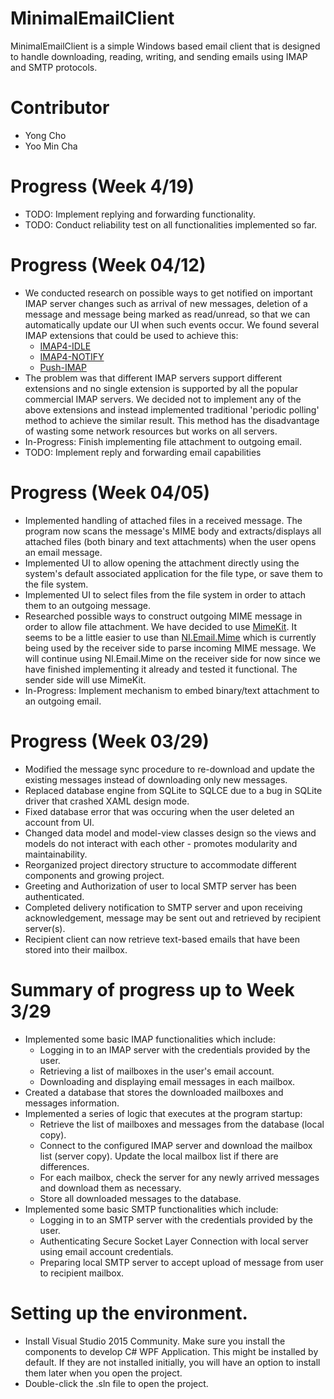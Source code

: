 # MinimalEmailClient
MinimalEmailClient is a simple Windows based email client that is designed to handle downloading, reading, writing, and sending emails using IMAP and SMTP protocols.

# Contributor
- Yong Cho
- Yoo Min Cha

# Progress (Week 4/19)
- TODO: Implement replying and forwarding functionality.
- TODO: Conduct reliability test on all functionalities implemented so far.

# Progress (Week 04/12)
- We conducted research on possible ways to get notified on important IMAP server changes such as arrival of new messages, deletion of a message and message being marked as read/unread, so that we can automatically update our UI when such events occur. We found several IMAP extensions that could be used to achieve this:
    - [IMAP4-IDLE](https://tools.ietf.org/html/rfc2177)
    - [IMAP4-NOTIFY](https://tools.ietf.org/html/rfc5465)
    - [Push-IMAP](https://en.wikipedia.org/wiki/Push-IMAP)
- The problem was that different IMAP servers support different extensions and no single extension is supported by all the popular commercial IMAP servers. We decided not to implement any of the above extensions and instead implemented traditional 'periodic polling' method to achieve the similar result. This method has the disadvantage of wasting some network resources but works on all servers.
- In-Progress: Finish implementing file attachment to outgoing email.
- TODO: Implement reply and forwarding email capabilities

# Progress (Week 04/05)
- Implemented handling of attached files in a received message. The program now scans the message's MIME body and extracts/displays all attached files (both binary and text attachments) when the user opens an email message. 
- Implemented UI to allow opening the attachment directly using the system's default associated application for the file type, or save them to the file system.
- Implemented UI to select files from the file system in order to attach them to an outgoing message.
- Researched possible ways to construct outgoing MIME message in order to allow file attachment. We have decided to use [MimeKit](https://github.com/jstedfast/MimeKit). It seems to be a little easier to use than [NI.Email.Mime](http://nugetmusthaves.com/Package/NI.Email.Mime) which is currently being used by the receiver side to parse incoming MIME message. We will continue using NI.Email.Mime on the receiver side for now since we have finished implementing it already and tested it functional. The sender side will use MimeKit.
- In-Progress: Implement mechanism to embed binary/text attachment to an outgoing email.

# Progress (Week 03/29)
- Modified the message sync procedure to re-download and update the existing messages instead of downloading only new messages.
- Replaced database engine from SQLite to SQLCE due to a bug in SQLite driver that crashed XAML design mode.
- Fixed database error that was occuring when the user deleted an account from UI.
- Changed data model and model-view classes design so the views and models do not interact with each other - promotes modularity and maintainability.
- Reorganized project directory structure to accommodate different components and growing project.
- Greeting and Authorization of user to local SMTP server has been authenticated.
- Completed delivery notification to SMTP server and upon receiving acknowledgement, message may be sent out and retrieved by recipient server(s).
- Recipient client can now retrieve text-based emails that have been stored into their mailbox.

# Summary of progress up to Week 3/29
- Implemented some basic IMAP functionalities which include:
    * Logging in to an IMAP server with the credentials provided by the user.
    * Retrieving a list of mailboxes in the user's email account.
    * Downloading and displaying email messages in each mailbox.
- Created a database that stores the downloaded mailboxes and messages information.
- Implemented a series of logic that executes at the program startup:
    * Retrieve the list of mailboxes and messages from the database (local copy).
    * Connect to the configured IMAP server and download the mailbox list (server copy). Update the local mailbox list if there are differences.
    * For each mailbox, check the server for any newly arrived messages and download them as necessary.
    * Store all downloaded messages to the database.
- Implemented some basic SMTP functionalities which include:
    * Logging in to an SMTP server with the credentials provided by the user.
    * Authenticating Secure Socket Layer Connection with local server using email account credentials.
    * Preparing local SMTP server to accept upload of message from user to recipient mailbox.

# Setting up the environment.
- Install Visual Studio 2015 Community. Make sure you install the components to develop C# WPF Application. This might be installed by default. If they are not installed initially, you will have an option to install them later when you open the project.
- Double-click the .sln file to open the project.
